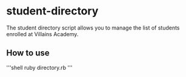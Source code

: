 # student-directory

The student directory script allows you to manage the list of students enrolled
at Villains Academy.

## How to use ##

'''shell
ruby directory.rb
'''